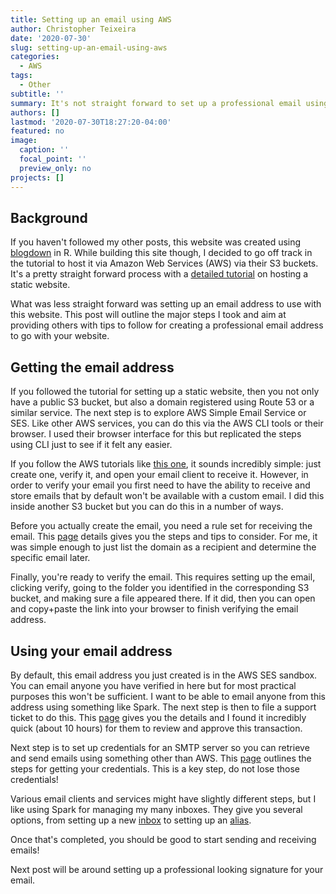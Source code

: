 ```yaml
---
title: Setting up an email using AWS
author: Christopher Teixeira
date: '2020-07-30'
slug: setting-up-an-email-using-aws
categories:
  - AWS
tags:
  - Other
subtitle: ''
summary: It's not straight forward to set up a professional email using AWS and another email client.
authors: []
lastmod: '2020-07-30T18:27:20-04:00'
featured: no
image:
  caption: ''
  focal_point: ''
  preview_only: no
projects: []
---
```


## Background

If you haven't followed my other posts, this website was created using [blogdown](https://bookdown.org/yihui/blogdown/) in R. While building this site though, I decided to go off track in the tutorial to host it via Amazon Web Services (AWS) via their S3 buckets. It's a pretty straight forward process with a [detailed tutorial](https://docs.aws.amazon.com/AmazonS3/latest/dev/WebsiteHosting.html) on hosting a static website. 

What was less straight forward was setting up an email address to use with this website. This post will outline the major steps I took and aim at providing others with tips to follow for creating a professional email address to go with your website. 

## Getting the email address

If you followed the tutorial for setting up a static website, then you not only have a public S3 bucket, but also a domain registered using Route 53 or a similar service. The next step is to explore AWS Simple Email Service or SES. Like other AWS services, you can do this via the AWS CLI tools or their browser. I used their browser interface for this but replicated the steps using CLI just to see if it felt any easier. 

If you follow the AWS tutorials like [this one](https://aws.amazon.com/getting-started/hands-on/send-an-email/), it sounds incredibly simple: just create one, verify it, and open your email client to receive it. However, in order to verify your email you first need to have the ability to receive and store emails that by default won't be available with a custom email. I did this inside another S3 bucket but you can do this in a number of ways.

Before you actually create the email, you need a rule set for receiving the email. This [page](https://docs.aws.amazon.com/ses/latest/DeveloperGuide/receiving-email-receipt-rules.html) details gives you the steps and tips to consider. For me, it was simple enough to just list the domain as a recipient and determine the specific email later.

Finally, you're ready to verify the email. This requires setting up the email, clicking verify, going to the folder you identified in the corresponding S3 bucket, and making sure a file appeared there. If it did, then you can open and copy+paste the link into your browser to finish verifying the email address.

## Using your email address

By default, this email address you just created is in the AWS SES sandbox. You can email anyone you have verified in here but for most practical purposes this won't be sufficient. I want to be able to email anyone from this address using something like Spark. The next step is then to file a support ticket to do this. This [page](https://docs.aws.amazon.com/ses/latest/DeveloperGuide/request-production-access.html) gives you the details and I found it incredibly quick (about 10 hours) for them to review and approve this transaction. 

Next step is to set up credentials for an SMTP server so you can retrieve and send emails using something other than AWS. This [page](https://docs.aws.amazon.com/ses/latest/DeveloperGuide/smtp-credentials.html) outlines the steps for getting your credentials. This is a key step, do not lose those credentials!

Various email clients and services might have slightly different steps, but I like using Spark for managing my many inboxes. They give you several options, from setting up a new [inbox](https://sparkmailapp.com/help/141-add-more-email-accounts-to-spark.html) to setting up an [alias](https://sparkmailapp.com/help/154-set-up-an-email-alias.html).

Once that's completed, you should be good to start sending and receiving emails!

Next post will be around setting up a professional looking signature for your email.